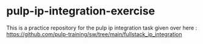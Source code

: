 # pulp-ip-integration-exercise
This is a practice repository for the pulp ip integration task given over here : https://github.com/pulp-training/sw/tree/main/fullstack_ip_integration 
